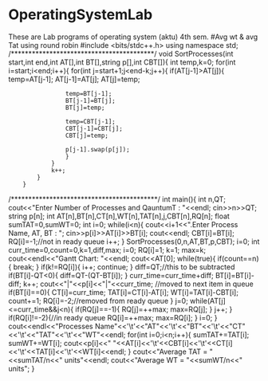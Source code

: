 # OperatingSystemLab
These are Lab programs of operating system (aktu) 4th sem.
#Avg wt & avg Tat using round robin
#include <bits/stdc++.h>
using namespace std;
/*****************************************/
void SortProcesses(int start,int end,int AT[],int BT[],string p[],int CBT[]){
			int temp,k=0;
			for(int i=start;i<end;i++){
			for(int j=start+1;j<end-k;j++){
				if(AT[j-1]>AT[j]){
					temp=AT[j-1];
					AT[j-1]=AT[j];
					AT[j]=temp;

					temp=BT[j-1];
					BT[j-1]=BT[j];
					BT[j]=temp;

					temp=CBT[j-1];
					CBT[j-1]=CBT[j];
					CBT[j]=temp;

					p[j-1].swap(p[j]);
					}
				}
				k++;
			}
		}
/******************************************/
int main(){
		int n,QT;
		cout<<"Enter Number of Processes and QauntumT : "<<endl;
		cin>>n>>QT;
		string p[n];
		int AT[n],BT[n],CT[n],WT[n],TAT[n],j,CBT[n],RQ[n];
		float sumTAT=0,sumWT=0;
		int i=0;
		while(i<n){
			cout<<i+1<<".Enter Process Name, AT, BT : ";
			cin>>p[i]>>AT[i]>>BT[i];
			cout<<endl;
			CBT[i]=BT[i];
			RQ[i]=-1;//not in ready queue
			i++;
		}
		SortProcesses(0,n,AT,BT,p,CBT);
		i=0;
		int curr_time=0,count=0,k=1,diff,max;
		i=0;
		RQ[i]=1;
		k=1;
		max=k;
		cout<<endl<<"Gantt Chart: "<<endl;
		cout<<AT[0];
		while(true){
			if(count==n){
				break;
			}
			if(k!=RQ[i]){
				i++;
				continue;
			}
			diff=QT;//this to be subtracted
			if(BT[i]-QT<0){
				diff=QT-(QT-BT[i]);
			}
			curr_time=curr_time+diff;
			BT[i]=BT[i]-diff;
			k++;
			cout<<"|"<<p[i]<<"|"<<curr_time;
			//moved to next item in queue
			if(BT[i]==0){
				CT[i]=curr_time;
				TAT[i]=CT[i]-AT[i];
				WT[i]=TAT[i]-CBT[i];
				count+=1;
				RQ[i]=-2;//removed from ready queue
			}
			j=0;
			while(AT[j]<=curr_time&&j<n){
				if(RQ[j]==-1){
				RQ[j]=++max;
				max=RQ[j];
				}
				j++;
		}
			if(RQ[i]!=-2){//in ready queue
				RQ[i]=++max;
				max=RQ[i];
			}
			i=0;
	}
	cout<<endl<<"Processes Name"<<'\t'<<"AT"<<'\t'<<"BT"<<'\t'<<"CT"<<'\t'<<"TAT"<<'\t'<<"WT"<<endl;
	for(int i=0;i<n;i++){
			sumTAT+=TAT[i];
			sumWT+=WT[i];
			cout<<p[i]<<"              "<<AT[i]<<'\t'<<CBT[i]<<'\t'<<CT[i]<<'\t'<<TAT[i]<<'\t'<<WT[i]<<endl;
	}
	cout<<"Average TAT = "<<sumTAT/n<<" units"<<endl;
	cout<<"Average WT  = "<<sumWT/n<<" units";
}
